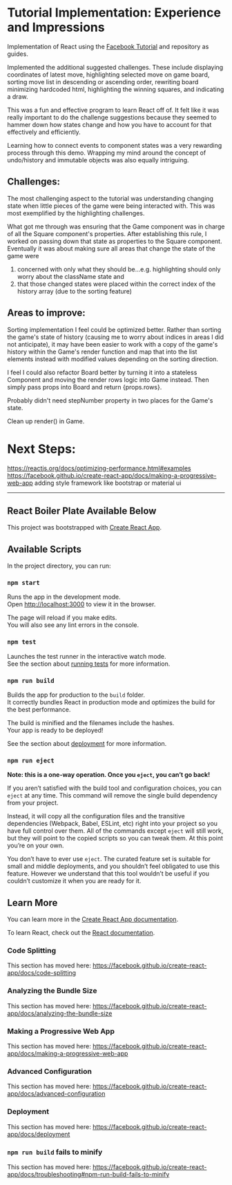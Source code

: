 # Tutorial Implementation: Experience and Impressions
Implementation of React using the [Facebook Tutorial](https://reactjs.org/tutorial/tutorial.html#lifting-state-up) and repository as guides.

Implemented the additional suggested challenges. These include displaying coordinates of latest move, highlighting selected move on game board, sorting move list in descending or ascending order, rewriting board minimizing hardcoded html, highlighting the winning squares, and indicating a draw.

This was a fun and effective program to learn React off of. It felt like it was really important to do the challenge suggestions because they seemed to hammer down how states change and how you have to account for that effectively and efficiently. 

Learning how to connect events to component states was a very rewarding process through this demo. Wrapping my mind around the concept of undo/history and immutable objects was also equally intriguing.

## Challenges:
The most challenging aspect to the tutorial was understanding changing state when little pieces of the game were being interacted with. This was most exemplified by the highlighting challenges. 

What got me through was ensuring that the Game component was in charge of all the Square component's properties. After establishing this rule, I worked on passing down that state as properties to the Square component. Eventually it was about making sure all areas that change the state of the game were 
1) concerned with only what they should be...e.g. highlighting should only worry about the className state and 
2) that those changed states were placed within the correct index of the history array (due to the sorting feature)

## Areas to improve:
Sorting implementation I feel could be optimized better. Rather than sorting the game's state of history (causing me to worry about indices in areas I did not anticipate), it may have been easier to work with a copy of the game's history within the Game's render function and map that into the list elements instead with modified values depending on the sorting direction.

I feel I could also refactor Board better by turning it into a stateless Component and moving the render rows logic into Game instead. Then simply pass props into Board and return {props.rows}.

Probably didn't need stepNumber property in two places for the Game's state.

Clean up render() in Game.

# Next Steps:
https://reactjs.org/docs/optimizing-performance.html#examples
https://facebook.github.io/create-react-app/docs/making-a-progressive-web-app
adding style framework like bootstrap or material ui


-------------------------------------
## React Boiler Plate Available Below

This project was bootstrapped with [Create React App](https://github.com/facebook/create-react-app).

## Available Scripts

In the project directory, you can run:

### `npm start`

Runs the app in the development mode.<br>
Open [http://localhost:3000](http://localhost:3000) to view it in the browser.

The page will reload if you make edits.<br>
You will also see any lint errors in the console.

### `npm test`

Launches the test runner in the interactive watch mode.<br>
See the section about [running tests](https://facebook.github.io/create-react-app/docs/running-tests) for more information.

### `npm run build`

Builds the app for production to the `build` folder.<br>
It correctly bundles React in production mode and optimizes the build for the best performance.

The build is minified and the filenames include the hashes.<br>
Your app is ready to be deployed!

See the section about [deployment](https://facebook.github.io/create-react-app/docs/deployment) for more information.

### `npm run eject`

**Note: this is a one-way operation. Once you `eject`, you can’t go back!**

If you aren’t satisfied with the build tool and configuration choices, you can `eject` at any time. This command will remove the single build dependency from your project.

Instead, it will copy all the configuration files and the transitive dependencies (Webpack, Babel, ESLint, etc) right into your project so you have full control over them. All of the commands except `eject` will still work, but they will point to the copied scripts so you can tweak them. At this point you’re on your own.

You don’t have to ever use `eject`. The curated feature set is suitable for small and middle deployments, and you shouldn’t feel obligated to use this feature. However we understand that this tool wouldn’t be useful if you couldn’t customize it when you are ready for it.

## Learn More

You can learn more in the [Create React App documentation](https://facebook.github.io/create-react-app/docs/getting-started).

To learn React, check out the [React documentation](https://reactjs.org/).

### Code Splitting

This section has moved here: https://facebook.github.io/create-react-app/docs/code-splitting

### Analyzing the Bundle Size

This section has moved here: https://facebook.github.io/create-react-app/docs/analyzing-the-bundle-size

### Making a Progressive Web App

This section has moved here: https://facebook.github.io/create-react-app/docs/making-a-progressive-web-app

### Advanced Configuration

This section has moved here: https://facebook.github.io/create-react-app/docs/advanced-configuration

### Deployment

This section has moved here: https://facebook.github.io/create-react-app/docs/deployment

### `npm run build` fails to minify

This section has moved here: https://facebook.github.io/create-react-app/docs/troubleshooting#npm-run-build-fails-to-minify
